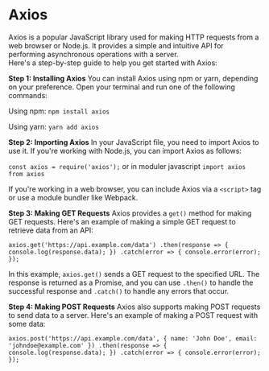 # Axios

Axios is a popular JavaScript library used for making HTTP requests from a web browser or Node.js. It provides a simple and intuitive API for performing asynchronous operations with a server.  
Here's a step-by-step guide to help you get started with Axios:

**Step 1: Installing Axios**
You can install Axios using npm or yarn, depending on your preference. Open your terminal and run one of the following commands:

Using npm:
`npm install axios`

Using yarn:
`yarn add axios`

**Step 2: Importing Axios**
In your JavaScript file, you need to import Axios to use it. If you're working with Node.js, you can import Axios as follows:

`const axios = require('axios');`
or in moduler javascript
`import axios from axios`

If you're working in a web browser, you can include Axios via a `<script>` tag or use a module bundler like Webpack.

**Step 3: Making GET Requests**
Axios provides a `get()` method for making GET requests. Here's an example of making a simple GET request to retrieve data from an API:

`
axios.get('https://api.example.com/data')
  .then(response => {
    console.log(response.data);
  })
  .catch(error => {
    console.error(error);
  });
`

In this example, `axios.get()` sends a GET request to the specified URL. The response is returned as a Promise, and you can use `.then()` to handle the successful response and `.catch()` to handle any errors that occur.

**Step 4: Making POST Requests**
Axios also supports making POST requests to send data to a server. Here's an example of making a POST request with some data:

`
axios.post('https://api.example.com/data', {
    name: 'John Doe',
    email: 'johndoe@example.com'
  })
  .then(response => {
    console.log(response.data);
  })
  .catch(error => {
    console.error(error);
  });
`